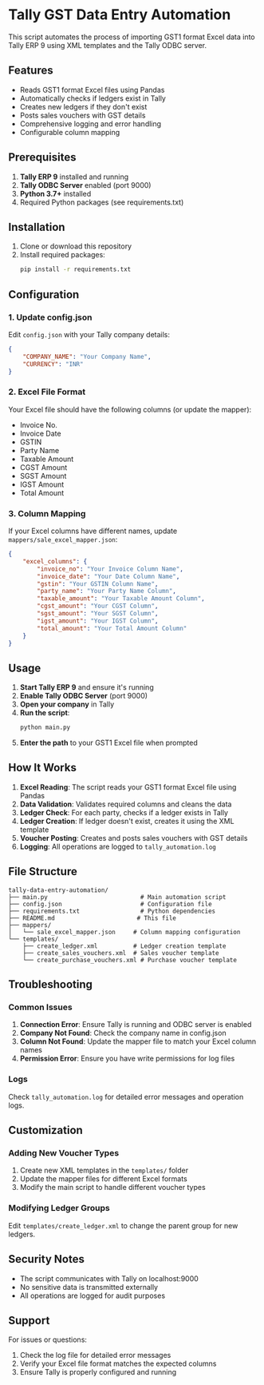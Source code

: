# Tally GST Data Entry Automation

This script automates the process of importing GST1 format Excel data into Tally ERP 9 using XML templates and the Tally ODBC server.

## Features

- Reads GST1 format Excel files using Pandas
- Automatically checks if ledgers exist in Tally
- Creates new ledgers if they don't exist
- Posts sales vouchers with GST details
- Comprehensive logging and error handling
- Configurable column mapping

## Prerequisites

1. **Tally ERP 9** installed and running
2. **Tally ODBC Server** enabled (port 9000)
3. **Python 3.7+** installed
4. Required Python packages (see requirements.txt)

## Installation

1. Clone or download this repository
2. Install required packages:
   ```bash
   pip install -r requirements.txt
   ```

## Configuration

### 1. Update config.json
Edit `config.json` with your Tally company details:
```json
{
    "COMPANY_NAME": "Your Company Name",
    "CURRENCY": "INR"
}
```

### 2. Excel File Format
Your Excel file should have the following columns (or update the mapper):
- Invoice No.
- Invoice Date
- GSTIN
- Party Name
- Taxable Amount
- CGST Amount
- SGST Amount
- IGST Amount
- Total Amount

### 3. Column Mapping
If your Excel columns have different names, update `mappers/sale_excel_mapper.json`:
```json
{
    "excel_columns": {
        "invoice_no": "Your Invoice Column Name",
        "invoice_date": "Your Date Column Name",
        "gstin": "Your GSTIN Column Name",
        "party_name": "Your Party Name Column",
        "taxable_amount": "Your Taxable Amount Column",
        "cgst_amount": "Your CGST Column",
        "sgst_amount": "Your SGST Column",
        "igst_amount": "Your IGST Column",
        "total_amount": "Your Total Amount Column"
    }
}
```

## Usage

1. **Start Tally ERP 9** and ensure it's running
2. **Enable Tally ODBC Server** (port 9000)
3. **Open your company** in Tally
4. **Run the script**:
   ```bash
   python main.py
   ```
5. **Enter the path** to your GST1 Excel file when prompted

## How It Works

1. **Excel Reading**: The script reads your GST1 format Excel file using Pandas
2. **Data Validation**: Validates required columns and cleans the data
3. **Ledger Check**: For each party, checks if a ledger exists in Tally
4. **Ledger Creation**: If ledger doesn't exist, creates it using the XML template
5. **Voucher Posting**: Creates and posts sales vouchers with GST details
6. **Logging**: All operations are logged to `tally_automation.log`

## File Structure

```
tally-data-entry-automation/
├── main.py                          # Main automation script
├── config.json                      # Configuration file
├── requirements.txt                 # Python dependencies
├── README.md                       # This file
├── mappers/
│   └── sale_excel_mapper.json     # Column mapping configuration
└── templates/
    ├── create_ledger.xml          # Ledger creation template
    ├── create_sales_vouchers.xml  # Sales voucher template
    └── create_purchase_vouchers.xml # Purchase voucher template
```

## Troubleshooting

### Common Issues

1. **Connection Error**: Ensure Tally is running and ODBC server is enabled
2. **Company Not Found**: Check the company name in config.json
3. **Column Not Found**: Update the mapper file to match your Excel column names
4. **Permission Error**: Ensure you have write permissions for log files

### Logs

Check `tally_automation.log` for detailed error messages and operation logs.

## Customization

### Adding New Voucher Types

1. Create new XML templates in the `templates/` folder
2. Update the mapper files for different Excel formats
3. Modify the main script to handle different voucher types

### Modifying Ledger Groups

Edit `templates/create_ledger.xml` to change the parent group for new ledgers.

## Security Notes

- The script communicates with Tally on localhost:9000
- No sensitive data is transmitted externally
- All operations are logged for audit purposes

## Support

For issues or questions:
1. Check the log file for detailed error messages
2. Verify your Excel file format matches the expected columns
3. Ensure Tally is properly configured and running 